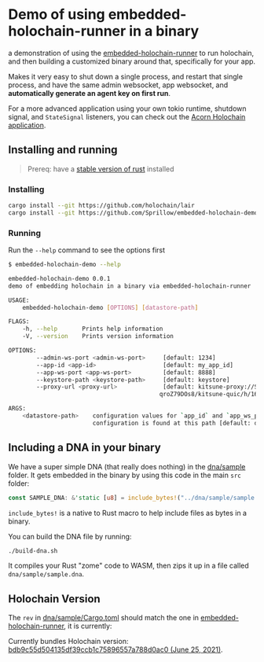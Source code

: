 # Demo of using embedded-holochain-runner in a binary
a demonstration of using the [embedded-holochain-runner](https://github.com/Sprillow/embedded-holochain-runner) to run holochain, and then building a customized binary around that, specifically for your app.

Makes it very easy to shut down a single process, and restart that single process,
and have the same admin websocket, app websocket, and **automatically generate an agent key on first run**.

For a more advanced application using your own tokio runtime, shutdown signal, and `StateSignal` listeners, you can check out the [Acorn Holochain application](https://github.com/h-be/acorn/blob/main/conductor/src/main.rs).

## Installing and running

> Prereq: have a [stable version of rust](https://www.rust-lang.org/tools/install) installed

### Installing
```bash
cargo install --git https://github.com/holochain/lair
cargo install --git https://github.com/Sprillow/embedded-holochain-demo
```

### Running
Run the `--help` command to see the options first
```bash
$ embedded-holochain-demo --help
```

```bash
embedded-holochain-demo 0.0.1
demo of embedding holochain in a binary via embedded-holochain-runner

USAGE:
    embedded-holochain-demo [OPTIONS] [datastore-path]

FLAGS:
    -h, --help       Prints help information
    -V, --version    Prints version information

OPTIONS:
        --admin-ws-port <admin-ws-port>     [default: 1234]
        --app-id <app-id>                   [default: my_app_id]
        --app-ws-port <app-ws-port>         [default: 8888]
        --keystore-path <keystore-path>     [default: keystore]
        --proxy-url <proxy-url>             [default: kitsune-proxy://SYVd4CF3BdJ4DS7KwLLgeU3_DbHoZ34Y-
                                           qroZ79DOs8/kitsune-quic/h/165.22.32.11/p/5779/--]

ARGS:
    <datastore-path>    configuration values for `app_id` and `app_ws_port` will be overridden if an existing
                        configuration is found at this path [default: databases]
```


## Including a DNA in your binary

We have a super simple DNA (that really does nothing) in the [dna/sample](./dna/sample) folder. It gets embedded in the binary by using this code in the main `src` folder:
```rust
const SAMPLE_DNA: &'static [u8] = include_bytes!("../dna/sample/sample.dna");
```

`include_bytes!` is a native to Rust macro to help include files as bytes in a binary.

You can build the DNA file by running:

```bash
./build-dna.sh
```

It compiles your Rust "zome" code to WASM, then zips it up in a file called `dna/sample/sample.dna`.

## Holochain Version

The `rev` in [dna/sample/Cargo.toml](dna/sample/Cargo.toml) should match the one in [embedded-holochain-runner](https://github.com/Sprillow/embedded-holochain-runner#holochain-version), it is currently:

Currently bundles Holochain version: [bdb9c55d504135df39ccb1c75896557a788d0ac0 (June 25, 2021)](https://github.com/holochain/holochain/commit/bdb9c55d504135df39ccb1c75896557a788d0ac0).
